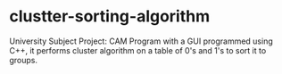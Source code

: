 # clustter-sorting-algorithm
University Subject Project: CAM Program with a GUI programmed using C++, it performs cluster algorithm on a table of 0's and 1's to sort it to groups.
